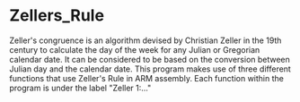 # Zellers_Rule
Zeller's congruence is an algorithm devised by Christian Zeller in the 19th century to calculate the day of the week for any Julian or Gregorian 
calendar date. It can be considered to be based on the conversion between Julian day and the calendar date.
This program makes use of three different functions that use Zeller's Rule in ARM assembly.
Each function within the program is under the label "Zeller 1:..."
